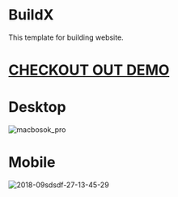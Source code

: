 # BuildX
  This template for building website.
  
# [CHECKOUT OUT DEMO](https://appstree-io.github.io/BuildX/) 
 
# Desktop

![macbosok_pro](https://user-images.githubusercontent.com/47558086/53954637-a1ac4700-40f8-11e9-9731-bfe1e1bca948.png)

# Mobile

![2018-09sdsdf-27-13-45-29](https://user-images.githubusercontent.com/47558086/53954658-aa9d1880-40f8-11e9-8a44-78f69b4ef3c7.png)

